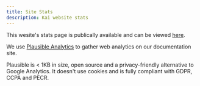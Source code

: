 ```yaml
---
title: Site Stats
description: Kai website stats
---
```

This wesite's stats page is publically available and can be viewed [here](https://plausible.io/kai-docs.dreamstax.io).

We use [Plausible Analytics](https://github.com/plausible/analytics) to gather web analytics on our documentation site. 

Plausible is < 1KB in size, open source and a privacy-friendly alternative to Google Analytics. It doesn't use cookies and is fully compliant with GDPR, CCPA and PECR.

